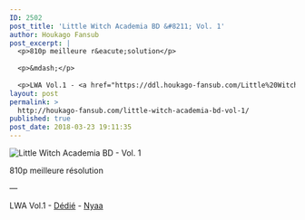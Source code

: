 ```yaml
---
ID: 2502
post_title: 'Little Witch Academia BD &#8211; Vol. 1'
author: Houkago Fansub
post_excerpt: |
  <p>810p meilleure r&eacute;solution</p>
  
  <p>&mdash;</p>
  
  <p>LWA Vol.1 - <a href="https://ddl.houkago-fansub.com/Little%20Witch%20Academia/%5BHoukago-Fansub%5D%20Little%20Witch%20Academia%20-%20Vol.%201%20%5BBD%20810p%20AAC%2010bits%20Vostfr%5D/">D&eacute;di&eacute;</a> - <a href="https://nyaa.si/view/1018618">Nyaa</a></p>
layout: post
permalink: >
  http://houkago-fansub.com/little-witch-academia-bd-vol-1/
published: true
post_date: 2018-03-23 19:11:35
---
```

<img src="https://united-subs.dearclouds.com/wp-content/uploads/2018/04/ef2d2a387f2c198f27ea8268fbf33973.jpg" alt="Little Witch Academia BD - Vol. 1"><p>810p meilleure résolution</p>

<p>—</p>

<p>LWA Vol.1 - <a href="https://ddl.houkago-fansub.com/Little%20Witch%20Academia/%5BHoukago-Fansub%5D%20Little%20Witch%20Academia%20-%20Vol.%201%20%5BBD%20810p%20AAC%2010bits%20Vostfr%5D/">Dédié</a> - <a href="https://nyaa.si/view/1018618">Nyaa</a></p>